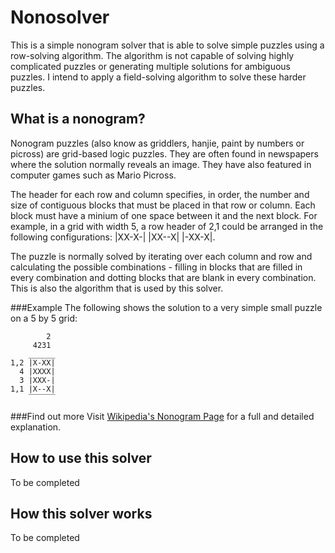 # Nonosolver

This is a simple nonogram solver that is able to solve simple puzzles using a row-solving algorithm. The algorithm is not capable of solving highly complicated puzzles or generating multiple solutions for ambiguous puzzles.  I intend to apply a field-solving algorithm to solve these harder puzzles.

## What is a nonogram?
Nonogram puzzles (also know as griddlers, hanjie, paint by numbers or picross) are grid-based logic puzzles. They are often found in newspapers where the solution normally reveals an image. They have also featured in computer games such as Mario Picross.

The header for each row and column specifies, in order, the number and size of contiguous blocks that must be placed in that row or column. Each block must have a minium of one space between it and the next block. For example, in a grid with width 5, a row header of 2,1 could be arranged in the following configurations: |XX-X-| |XX--X| |-XX-X|.

The puzzle is normally solved by iterating over each column and row and calculating the possible combinations - filling in blocks that are filled in every combination and dotting blocks that are blank in every combination. This is also the algorithm that is used by this solver.

###Example
The following shows the solution to a very simple small puzzle on a 5 by 5 grid:

            2
         4231
        ______
    1,2 |X-XX|
      4 |XXXX|
      3 |XXX-|
    1,1 |X--X|
        ‾‾‾‾‾‾
###Find out more
Visit [Wikipedia's Nonogram Page](http://en.wikipedia.org/wiki/Nonogram "Wikipedia Nonograms") for a full and detailed explanation.

## How to use this solver
To be completed

## How this solver works
To be completed